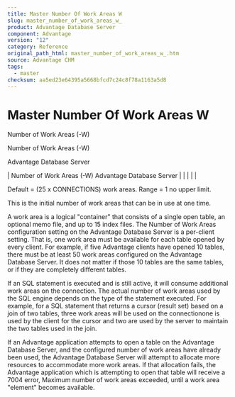 ```yaml
---
title: Master Number Of Work Areas W
slug: master_number_of_work_areas_w_
product: Advantage Database Server
component: Advantage
version: "12"
category: Reference
original_path_html: master_number_of_work_areas_w_.htm
source: Advantage CHM
tags:
  - master
checksum: aa5ed23e64395a5668bfcd7c24c8f78a1163a5d8
---
```


# Master Number Of Work Areas W

Number of Work Areas (-W)

Number of Work Areas (-W)

Advantage Database Server

| Number of Work Areas (-W)  Advantage Database Server |  |  |  |  |

Default = (25 x CONNECTIONS) work areas. Range = 1 no upper limit.

This is the initial number of work areas that can be in use at one time.

A work area is a logical "container" that consists of a single open table, an optional memo file, and up to 15 index files. The Number of Work Areas configuration setting on the Advantage Database Server is a per-client setting. That is, one work area must be available for each table opened by every client. For example, if five Advantage clients have opened 10 tables, there must be at least 50 work areas configured on the Advantage Database Server. It does not matter if those 10 tables are the same tables, or if they are completely different tables.

If an SQL statement is executed and is still active, it will consume additional work areas on the connection. The actual number of work areas used by the SQL engine depends on the type of the statement executed. For example, for a SQL statement that returns a cursor (result set) based on a join of two tables, three work areas will be used on the connectionone is used by the client for the cursor and two are used by the server to maintain the two tables used in the join.

If an Advantage application attempts to open a table on the Advantage Database Server, and the configured number of work areas have already been used, the Advantage Database Server will attempt to allocate more resources to accommodate more work areas. If that allocation fails, the Advantage application which is attempting to open that table will receive a 7004 error, Maximum number of work areas exceeded, until a work area "element" becomes available.
